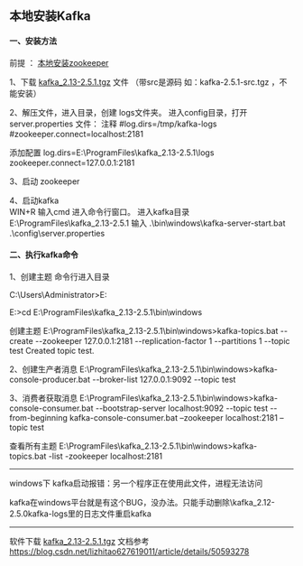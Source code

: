 
## 本地安装Kafka

#### 一、安装方法

前提 ： [本地安装zookeeper]( https://blog.csdn.net/xu180/article/details/105235397 ) 

1、下载 [kafka_2.13-2.5.1.tgz]( https://download.csdn.net/download/xu180/13060538 ) 文件 （带src是源码 如：kafka-2.5.1-src.tgz ，不能安装）

2、解压文件，进入目录，创建 logs文件夹。
进入config目录，打开 server.properties 文件：
注释 
#log.dirs=/tmp/kafka-logs
#zookeeper.connect=localhost:2181

添加配置
log.dirs=E:\ProgramFiles\kafka_2.13-2.5.1\logs
zookeeper.connect=127.0.0.1:2181

3、启动 zookeeper

4、启动kafka  
WIN+R 输入cmd 进入命令行窗口。
进入kafka目录  E:\ProgramFiles\kafka_2.13-2.5.1
输入   .\bin\windows\kafka-server-start.bat .\config\server.properties



#### 二、执行kafka命令

1、创建主题
命令行进入目录

C:\Users\Administrator>E:

E:\>cd E:\ProgramFiles\kafka_2.13-2.5.1\bin\windows

创建主题
E:\ProgramFiles\kafka_2.13-2.5.1\bin\windows>kafka-topics.bat --create --zookeeper 127.0.0.1:2181 --replication-factor 1 --partitions 1 --topic test
Created topic test.


2、创建生产者消息
E:\ProgramFiles\kafka_2.13-2.5.1\bin\windows>kafka-console-producer.bat --broker-list 127.0.0.1:9092 --topic test

3、消费者获取消息
E:\ProgramFiles\kafka_2.13-2.5.1\bin\windows>kafka-console-consumer.bat --bootstrap-server localhost:9092 --topic test --from-beginning
kafka-console-consumer.bat –zookeeper localhost:2181 –topic test


查看所有主题
E:\ProgramFiles\kafka_2.13-2.5.1\bin\windows>kafka-topics.bat -list -zookeeper localhost:2181

	
---

windows下 kafka启动报错：另一个程序正在使用此文件，进程无法访问

kafka在windows平台就是有这个BUG，没办法。只能手动删除\kafka_2.12-2.5.0kafka-logs里的日志文件重启kafka

---


软件下载 [kafka_2.13-2.5.1.tgz]( https://download.csdn.net/download/xu180/13060538 )
文档参考 https://blog.csdn.net/lizhitao627619011/article/details/50593278
